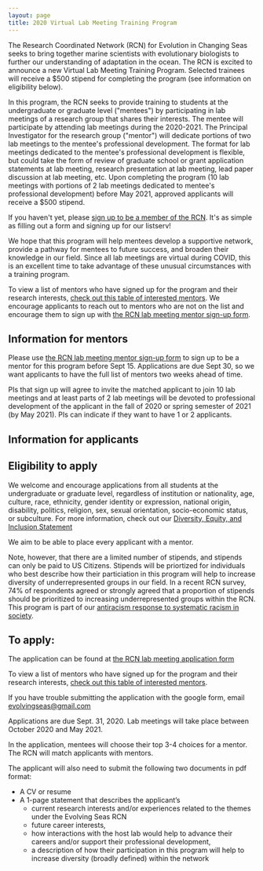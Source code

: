 ```yaml
---
layout: page
title: 2020 Virtual Lab Meeting Training Program
---
```


The Research Coordinated Network (RCN) for Evolution in Changing Seas seeks to bring together marine scientists with evolutionary biologists to further our understanding of adaptation in the ocean. The RCN is excited to announce a new Virtual Lab Meeting Training Program. Selected trainees will receive a $500 stipend for completing
the program (see information on eligibility below). 

In this program, the RCN seeks to provide training to students at the undergraduate or graduate level ("mentees")
by participating in lab meetings of a research group that shares their interests. The mentee will participate by attending
lab meetings during the 2020-2021.
The Principal Investigator for the research group ("mentor") will dedicate portions of two lab meetings 
to the mentee's professional development. The format for lab meetings dedicated to the mentee's professional development is flexible, but
could take the form of review of graduate school or grant application statements at lab meeting, 
research presentation at lab meeting, lead paper discussion at lab meeting, etc.
Upon completing the program (10 lab meetings with portions of 2 lab meetings dedicated to mentee's professional development) before May 2021,
approved applicants will receive a $500 stipend.

If you haven't yet, please [sign up to be a member of the RCN](https://rcn-ecs.github.io/howtojoin/). It's as simple as filling out a form and signing up for our listserv!

We hope that this program will help mentees develop a supportive network, 
provide a pathway for mentees to future success, and broaden their knowledge in our field. Since all lab meetings 
are virtual during COVID, this is an excellent time to take advantage of these unusual circumstances with a training program.

To view a list of mentors who have signed up for the program and their research interests, 
[check out this table of interested mentors](https://docs.google.com/spreadsheets/d/1_yv6PttKxSFH_p8LQwFaCGhTmmP2gbeb4ZsT-OCyv7s/edit#gid=1184638278). We encourage applicants to reach out to mentors who are not on the list and 
encourage them to sign up with [the RCN lab meeting mentor sign-up form](https://docs.google.com/forms/d/e/1FAIpQLSdIWnde8XTEVKhz0vegtjYmsFlm22LhihWjODhuHm6aWZe4WQ/viewform).

## Information for mentors

Please use [the RCN lab meeting mentor sign-up form](https://docs.google.com/forms/d/e/1FAIpQLSdIWnde8XTEVKhz0vegtjYmsFlm22LhihWjODhuHm6aWZe4WQ/viewform) to sign up to be a mentor for this program before Sept 15. Applications are due Sept 30, so we want applicants to have the full list of mentors two weeks ahead of time.

PIs that sign up will agree to invite the matched applicant to join 10 lab meetings and at 
least parts of 2 lab meetings will be devoted to professional development of the applicant in the fall of 2020 or spring semester of 2021 (by May 2021). 
PIs can indicate if they want to have 1 or 2 applicants.

## Information for applicants

## Eligibility to apply

We welcome and encourage applications from all students at the undergraduate or graduate level, regardless of institution or nationality, age, culture, race, 
ethnicity, gender identity or expression, national origin, disability, politics, 
religion, sex, sexual orientation, socio-economic status, or subculture. For more information, check
out our [Diversity, Equity, and Inclusion Statement](https://rcn-ecs.github.io/DEI/)

We aim to be able to place every applicant with a mentor. 

Note, however, that there are a limited number of stipends, and stipends can only be paid to US Citizens. 
Stipends will be priortized for individuals who best describe how their particiation in this program will
help to increase diversity of underrepresented groups in our field. In a recent RCN survey, 74% of respondents agreed or strongly agreed that a proportion of stipends should be prioritized to increasing underrepresented groups within the RCN. This program is part of our [antiracism response to systematic racism in society](https://rcn-ecs.github.io/Antiracism/).

## To apply:

The application can be found at [the RCN lab meeting application form](https://docs.google.com/forms/d/e/1FAIpQLSfmtHZRQdYdAj9YCxgktdN9CLyCLYrwqnPOx-6hWbTZIJgEqQ/viewform)

To view a list of mentors who have signed up for the program and their research interests, 
[check out this table of interested mentors](https://docs.google.com/spreadsheets/d/1_yv6PttKxSFH_p8LQwFaCGhTmmP2gbeb4ZsT-OCyv7s/edit#gid=1184638278). 

If you have trouble submitting the application with the google form, email evolvingseas@gmail.com

Applications are due Sept. 31, 2020. Lab meetings will take place between October 2020 and May 2021.

In the application, mentees will choose their top 3-4 choices for a mentor. The RCN will match applicants with mentors.

The applicant will also need to submit the following two documents in pdf format:
* A CV or resume
* A 1-page statement that describes the applicant’s 
  * current research interests and/or experiences related to the themes under the Evolving Seas RCN
  * future career interests, 
  * how interactions with the host lab would help to advance their careers and/or support their professional development, 
  * a description of how their participation in this program will help to increase diversity (broadly defined) within the network


